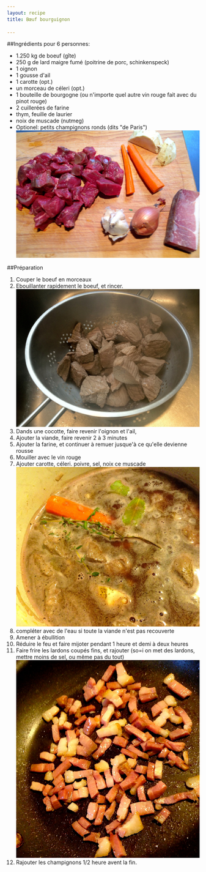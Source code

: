 ```yaml
---
layout: recipe
title: Bœuf bourguignon

---
```


##Ingrédients
pour 6 personnes:

* 1.250 kg de boeuf (gîte)
* 250 g de lard maigre fumé (poitrine de porc, schinkenspeck)
* 1 oignon
* 1 gousse d'ail
* 1 carotte (opt.)
* un morceau de céleri (opt.)
* 1 bouteille de bourgogne (ou n'importe quel autre vin rouge fait avec du pinot rouge)
* 2 cuillerées de farine
* thym, feuille de laurier
* noix de muscade (nutmeg)
* Optionel: petits champignons ronds (dits "de Paris")   
![image](img/bourguignon3.jpg)

##Préparation

1. Couper le boeuf en morceaux
2. Ebouillanter rapidement le boeuf, et rincer.   
![image](img/bourguignon1.jpg)
3. Dands une cocotte, faire revenir l'oignon et l'ail,
4. Ajouter la viande, faire revenir 2 à 3 minutes
5. Ajouter la farine, et continuer à remuer jusque'à ce qu'elle devienne rousse
6. Mouiller avec le vin rouge
7. Ajouter carotte, céleri. poivre, sel, noix ce muscade    
![image](img/bourguignon4.jpg)   
8. compléter avec de l'eau si toute la viande n'est pas recouverte   
9. Amener à ébullition
10. Réduire le feu et faire mijoter pendant 1 heure et demi à deux heures  
11. Faire frire les lardons coupés fins, et rajouter (so=i on met des lardons, mettre moins de sel, ou même pas du tout)      
![image](img/bourguignon5.jpg) 
11. Rajouter les champignons 1/2 heure avent la fin.

